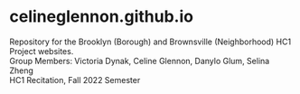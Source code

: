 # celineglennon.github.io

Repository for the Brooklyn (Borough) and Brownsville (Neighborhood) HC1 Project websites. \
Group Members: Victoria Dynak, Celine Glennon, Danylo Glum, Selina Zheng \
HC1 Recitation, Fall 2022 Semester
